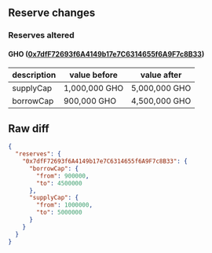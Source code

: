 ## Reserve changes

### Reserves altered

#### GHO ([0x7dfF72693f6A4149b17e7C6314655f6A9F7c8B33](https://arbiscan.io/address/0x7dfF72693f6A4149b17e7C6314655f6A9F7c8B33))

| description | value before | value after |
| --- | --- | --- |
| supplyCap | 1,000,000 GHO | 5,000,000 GHO |
| borrowCap | 900,000 GHO | 4,500,000 GHO |


## Raw diff

```json
{
  "reserves": {
    "0x7dfF72693f6A4149b17e7C6314655f6A9F7c8B33": {
      "borrowCap": {
        "from": 900000,
        "to": 4500000
      },
      "supplyCap": {
        "from": 1000000,
        "to": 5000000
      }
    }
  }
}
```